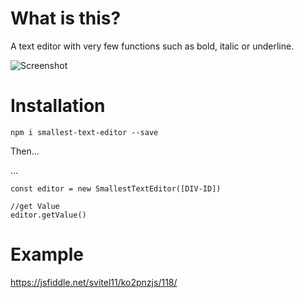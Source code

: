# What is this?
A text editor with very few functions such as bold, italic or underline.

![Screenshot](https://cloud.vitel.at/editor.png)

# Installation
`npm i smallest-text-editor --save`

Then...

...

```import SmallestTextEditor from './node_modules/smallest-text-editor'
const editor = new SmallestTextEditor([DIV-ID])

//get Value
editor.getValue()
```

# Example
https://jsfiddle.net/svitel11/ko2pnzjs/118/